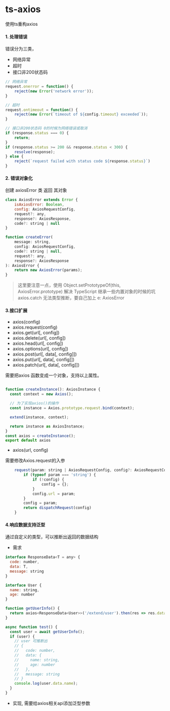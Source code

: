 # ts-axios
使用ts重构axios



#### 1. 处理错误

错误分为三类，
- 网络异常
- 超时
- 接口非200状态码

```javascript
// 网络异常
request.onerror = function() {
    reject(new Error('network error'));
}

// 超时
request.ontimeout = function() {
    reject(new Error(`timeout of ${config.timeout} exceeded`));
}

// 接口非200状态码 0的时候为网络错误或取消
if (response.status === 0) {
    return;
}
if (response.status >= 200 && response.status < 300) {
    resolve(response);
} else {
    reject(`request failed with status code ${response.status}`)
}

```

#### 2. 错误对象化

创建 axiosError 类 返回 其对象
```javascript
class AxiosError extends Error {
    isAxiosError: Boolean,
    config: AxiosRequestConfig,
    request?: any,
    response?: AxiosResponse,
    code?: string | null
}

function createError(
    message: string,
    config: AxiosRequestConfig,
    code?: string | null,
    request?: any,
    response?: AxiosResponse
): AxiosError {
    return new AxiosError(params);
}

```
> 这里要注意一点，使用 Object.setPrototypeOf(this, AxiosError.prototype) 解决 TypeScript 继承一些内置对象的时候的坑
> axios.catch 无法类型推断，要自己加上 e: AxiosError

#### 3.接口扩展
- axios(config)
- axios.request(config)
- axios.get(url[, config])
- axios.delete(url[, config])
- axios.head(url[, config])
- axios.options(url[, config])
- axios.post(url[, data[, config]])
- axios.put(url[, data[, config]])
- axios.patch(url[, data[, config]])

需要把axios 函数变成一个对象，支持以上属性。

```javascript

function createInstance(): AxiosInstance {
  const context = new Axios();

  // 为了实现axios()的操作
  const instance = Axios.prototype.request.bind(context);

  extend(instance, context);

  return instance as AxiosInstance;
}
const axios = createInstance();
export default axios

```

- axios(url, config)

需要修改Axios.request的入参

```javascript
    request(param: string | AxiosRequestConfig, config?: AxiosRequestConfig): AxiosPromise {
        if (typeof param === 'string') {
            if (!config) {
                config = {};
            }
            config.url = param;
        }
        config = param;
        return dispatchRequest(config)
    }
```
#### 4.响应数据支持泛型

通过自定义的类型，可以推断出返回的数据结构

- 需求
```javascript
interface ResponseData<T = any> {
  code: number,
  data: T,
  message: string
}

interface User {
  name: string,
  age: number
}

function getUserInfo() {
  return axios<ResponseData<User>>('/extend/user').then(res => res.data).catch(e => console.warn(e));
}

async function test() {
  const user = await getUserInfo();
  if (user) {
    // user 可推断出
    // {
    //   code: number,
    //   data: {
    //     name: string,
    //     age: number
    //   },
    //   message: string
    // }
    console.log(user.data.name);
  }
}
```
- 实现, 需要给axios相关api添加泛型参数

```javascript

```

